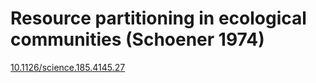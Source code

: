 # Resource partitioning in ecological communities (Schoener 1974)

[10.1126/science.185.4145.27](https://doi-org.proxy3.library.mcgill.ca/10.1126/science.185.4145.27)